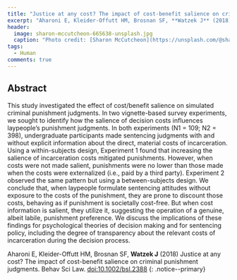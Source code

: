 ```yaml
---
title: "Justice at any cost? The impact of cost-benefit salience on criminal punishment judgments"
excerpt: "Aharoni E, Kleider-Offutt HM, Brosnan SF, **Watzek J** (2018) Behav Sci Law"
header:
  image: sharon-mccutcheon-665638-unsplash.jpg
  caption: "Photo credit: [Sharon McCutcheon](https://unsplash.com/@sharonmccutcheon)"
tags:
  - Human
comments: true
---
```


## Abstract

This study investigated the effect of cost/benefit salience on simulated criminal punishment judgments. In two vignette-based survey experiments, we sought to identify how the salience of decision costs influences laypeople’s punishment judgments. In both experiments (N1 = 109; N2 = 398), undergraduate participants made sentencing judgments with and without explicit information about the direct, material costs of incarceration. Using a within-subjects design, Experiment 1 found that increasing the salience of incarceration costs mitigated punishments. However, when costs were not made salient, punishments were no lower than those made when the costs were externalized (i.e., paid by a third party). Experiment 2 observed the same pattern but using a between-subjects design. We conclude that, when laypeople formulate sentencing attitudes without exposure to the costs of the punishment, they are prone to discount those costs, behaving as if punishment is societally cost-free. But when cost information is salient, they utilize it, suggesting the operation of a genuine, albeit labile, punishment preference. We discuss the implications of these findings for psychological theories of decision making and for sentencing policy, including the degree of transparency about the relevant costs of incarceration during the decision process.

Aharoni E, Kleider-Offutt HM, Brosnan SF, **Watzek J** (2018) Justice at any cost? The impact of cost-benefit salience on criminal punishment judgments. Behav Sci Law. [doi:10.1002/bsl.2388](https://doi.org/10.1002/bsl.2388)
{: .notice--primary}
